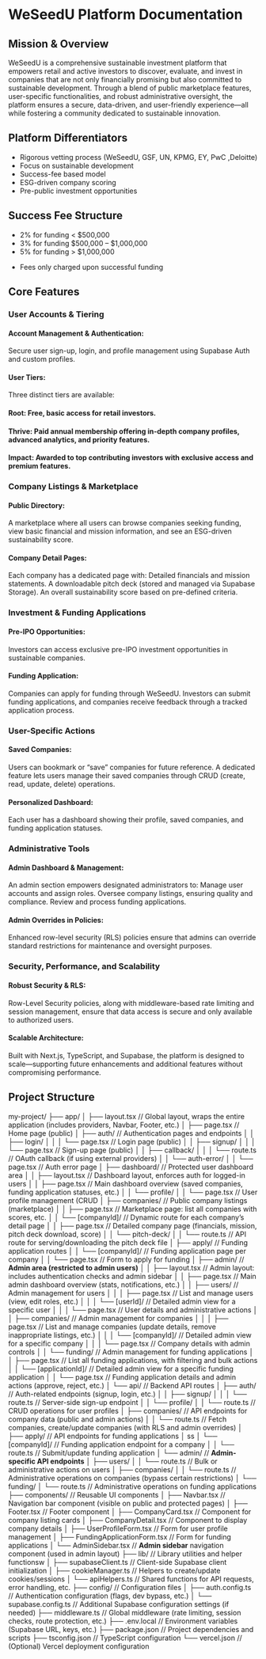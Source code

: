 # WeSeedU Platform Documentation

## Mission & Overview
WeSeedU is a comprehensive sustainable investment platform that empowers retail and active investors to discover, evaluate, and invest in companies that are not only financially promising but also committed to sustainable development. Through a blend of public marketplace features, user-specific functionalities, and robust administrative oversight, the platform ensures a secure, data-driven, and user-friendly experience—all while fostering a community dedicated to sustainable innovation.

## Platform Differentiators
- Rigorous vetting process (WeSeedU, GSF, UN, KPMG, EY, PwC ,Deloitte)
- Focus on sustainable development
- Success-fee based model
- ESG-driven company scoring
- Pre-public investment opportunities


## Success Fee Structure
- 2% for funding < $500,000
- 3% for funding $500,000 – $1,000,000
- 5% for funding > $1,000,000
* Fees only charged upon successful funding

## Core Features 

### User Accounts & Tiering

#### Account Management & Authentication:
Secure user sign-up, login, and profile management using Supabase Auth and custom profiles.

#### User Tiers:
Three distinct tiers are available:

#### Root: Free, basic access for retail investors.

#### Thrive: Paid annual membership offering in-depth company profiles, advanced analytics, and priority features.

#### Impact: Awarded to top contributing investors with exclusive access and premium features.

### Company Listings & Marketplace

#### Public Directory:

A marketplace where all users can browse companies seeking funding, view basic financial and mission information, and see an ESG-driven sustainability score.

#### Company Detail Pages:
Each company has a dedicated page with:
Detailed financials and mission statements.
A downloadable pitch deck (stored and managed via Supabase Storage).
An overall sustainability score based on pre-defined criteria.

### Investment & Funding Applications

#### Pre-IPO Opportunities:
Investors can access exclusive pre-IPO investment opportunities in sustainable companies.

#### Funding Application:
Companies can apply for funding through WeSeedU. Investors can submit funding applications, and companies receive feedback through a tracked application process.

### User-Specific Actions

#### Saved Companies:
Users can bookmark or “save” companies for future reference. A dedicated feature lets users manage their saved companies through CRUD (create, read, update, delete) operations.

#### Personalized Dashboard:
Each user has a dashboard showing their profile, saved companies, and funding application statuses.

### Administrative Tools

#### Admin Dashboard & Management:
An admin section empowers designated administrators to:
Manage user accounts and assign roles.
Oversee company listings, ensuring quality and compliance.
Review and process funding applications.

#### Admin Overrides in Policies:

Enhanced row-level security (RLS) policies ensure that admins can override standard restrictions for maintenance and oversight purposes.

### Security, Performance, and Scalability

#### Robust Security & RLS: 
Row-Level Security policies, along with middleware-based rate limiting and session management, ensure that data access is secure and only available to authorized users.

#### Scalable Architecture:
Built with Next.js, TypeScript, and Supabase, the platform is designed to scale—supporting future enhancements and additional features without compromising performance.



## Project Structure

my-project/
├── app/
│   ├── layout.tsx                   // Global layout, wraps the entire application (includes providers, Navbar, Footer, etc.)
│   ├── page.tsx                     // Home page (public)
│   ├── auth/                        // Authentication pages and endpoints
│   │   ├── login/
│   │   │   └── page.tsx             // Login page (public)
│   │   ├── signup/
│   │   │   └── page.tsx             // Sign-up page (public)
│   │   ├── callback/
│   │   │   └── route.ts             // OAuth callback (if using external providers)
│   │   └── auth-error/
│   │       └── page.tsx             // Auth error page
│   ├── dashboard/                   // Protected user dashboard area
│   │   ├── layout.tsx               // Dashboard layout, enforces auth for logged-in users
│   │   ├── page.tsx                 // Main dashboard overview (saved companies, funding application statuses, etc.)
│   │   └── profile/
│   │       └── page.tsx             // User profile management (CRUD 
│   ├── companies/                   // Public company listings (marketplace)
│   │   ├── page.tsx                 // Marketplace page: list all companies with scores, etc.
│   │   └── [companyId]/            // Dynamic route for each company’s detail page
│   │       ├── page.tsx             // Detailed company page (financials, mission, pitch deck download, score)
│   │       └── pitch-deck/
│   │           └── route.ts         // API route for serving/downloading the pitch deck file
│   ├── apply/                       // Funding application routes
│   │   └── [companyId]/            // Funding application page per company
│   │       └── page.tsx             // Form to apply for funding
│   ├── admin/                       // **Admin area (restricted to admin users)**
│   │   ├── layout.tsx               // Admin layout: includes authentication checks and admin sidebar
│   │   ├── page.tsx                 // Main admin dashboard overview (stats, notifications, etc.)
│   │   ├── users/                   // Admin management for users
│   │   │   ├── page.tsx             // List and manage users (view, edit roles, etc.)
│   │   │   └── [userId]/            // Detailed admin view for a specific user
│   │   │       └── page.tsx         // User details and administrative actions
│   │   ├── companies/               // Admin management for companies
│   │   │   ├── page.tsx             // List and manage companies (update details, remove inappropriate listings, etc.)
│   │   │   └── [companyId]/         // Detailed admin view for a specific company
│   │   │       └── page.tsx         // Company details with admin controls
│   │   └── funding/                 // Admin management for funding applications
│   │       ├── page.tsx             // List all funding applications, with filtering and bulk actions
│   │       └── [applicationId]/     // Detailed admin view for a specific funding application
│   │           └── page.tsx         // Funding application details and admin actions (approve, reject, etc.)
│   └── api/                         // Backend API routes
│       ├── auth/                    // Auth-related endpoints (signup, login, etc.)
│       │   ├── signup/
│       │   │   └── route.ts         // Server-side sign-up endpoint
│       │   └── profile/
│       │       └── route.ts         // CRUD operations for user profiles
│       ├── companies/               // API endpoints for company data (public and admin actions)
│       │   └── route.ts             // Fetch companies, create/update companies (with RLS and admin overrides)
│       ├── apply/                   // API endpoints for funding applications
│    ss   │   └── [companyId]/         // Funding application endpoint for a company
│       │       └── route.ts         // Submit/update funding application
│       └── admin/                   // **Admin-specific API endpoints**
│           ├── users/
│           │   └── route.ts         // Bulk or administrative actions on users
│           ├── companies/
│           │   └── route.ts         // Administrative operations on companies (bypass certain restrictions)
│           └── funding/
│               └── route.ts         // Administrative operations on funding applications
├── components/                      // Reusable UI components
│   ├── Navbar.tsx                   // Navigation bar component (visible on public and protected pages)
│   ├── Footer.tsx                   // Footer component
│   ├── CompanyCard.tsx              // Component for company listing cards
│   ├── CompanyDetail.tsx            // Component to display company details
│   ├── UserProfileForm.tsx          // Form for user profile management
│   ├── FundingApplicationForm.tsx   // Form for funding applications
│   └── AdminSidebar.tsx             // **Admin sidebar** navigation component (used in admin layout)
├── lib/                             // Library utilities and helper functionsw
│   ├── supabaseClient.ts            // Client-side Supabase client initialization
│   ├── cookieManager.ts             // Helpers to create/update cookies/sessions
│   └── apiHelpers.ts               // Shared functions for API requests, error handling, etc.
├── config/                          // Configuration files
│   ├── auth.config.ts               // Authentication configuration (flags, dev bypass, etc.)
│   └── supabase.config.ts           // Additional Supabase configuration settings (if needed)
├── middleware.ts                    // Global middleware (rate limiting, session checks, route protection, etc.)
├── .env.local                       // Environment variables (Supabase URL, keys, etc.)
├── package.json                     // Project dependencies and scripts
├── tsconfig.json                    // TypeScript configuration
└── vercel.json                      // (Optional) Vercel deployment configuration

